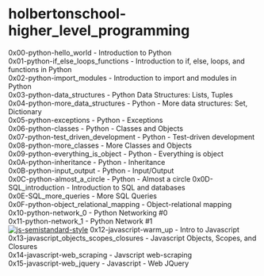 # holbertonschool-higher_level_programming

0x00-python-hello_world - Introduction to Python  
0x01-python-if_else_loops_functions - Introduction to if, else, loops, and functions in Python  
0x02-python-import_modules - 
Introduction to import and modules in Python  
0x03-python-data_structures - 
Python Data Structures: Lists, Tuples  
0x04-python-more_data_structures - 
Python - More data structures: Set, Dictionary  
0x05-python-exceptions - 
Python - Exceptions  
0x06-python-classes - 
Python - Classes and Objects  
0x07-python-test_driven_development - 
Python - Test-driven development  
0x08-python-more_classes - 
More Classes and Objects  
0x09-python-everything_is_object - Python - Everything is object  
0x0A-python-inheritance - Python - Inheritance  
0x0B-python-input_output - Python - Input/Output  
0x0C-python-almost_a_circle - Python - Almost a circle 
0x0D-SQL_introduction - Introduction to SQL and databases  
0x0E-SQL_more_queries - More SQL Queries  
0x0F-python-object_relational_mapping - Object-relational mapping  
0x10-python-network_0 - Python Networking #0  
0x11-python-network_1 - Python Network #1  
[![js-semistandard-style](https://img.shields.io/badge/code%20style-semistandard-brightgreen.svg?style=flat-square)](https://github.com/Flet/semistandard)
0x12-javascript-warm_up - Intro to Javascript  
0x13-javascript_objects_scopes_closures - Javascript Objects, Scopes, and Closures  
0x14-javascript-web_scraping - Javscript web-scraping  
0x15-javascript-web_jquery - Javascript - Web JQuery  
